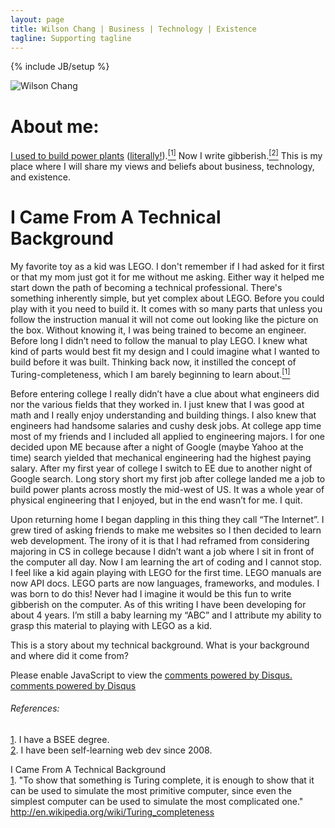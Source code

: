 ```yaml
---
layout: page
title: Wilson Chang | Business | Technology | Existence
tagline: Supporting tagline
---
```

{% include JB/setup %}

<div>
  <img class="avatar size128" alt="Wilson Chang" src="https://twimg0-a.akamaihd.net/profile_images/96665959/n6301242_32313123_2015_reasonably_small.jpg">
  <div data-user-id="24208450" data-screen-name="wilsonchang" class="profile-card-inner js-actionable-user">
    <h1 class="fullname">
      About me:
    </h1>
    <div>
	 <p>
	  <a target="_blank" href="https://sphotos.xx.fbcdn.net/hphotos-ash4/200_526117863484_210_n.jpg">I used to build power plants</a> (<a target="_blank" href="https://sphotos.xx.fbcdn.net/hphotos-ash4/164_520557541414_4813_n.jpg">literally!</a>).<a id="sup-2" href="#ref-2"><sup>[1]</sup></a>  Now I write gibberish.<a id="sup-1" href="#ref-1"><sup>[2]</sup></a>
      This is my place where I will share my views and beliefs about business, technology, and existence.  
	 </p>
	</div>
  </div>
</div>

<div id="i-came-from-a-technical-background">
  <h1>I Came From A Technical Background</h1>
    <p>  
		My favorite toy as a kid was LEGO.  I don't remember if I had asked for it first or that my mom just got it for me without me asking.  Either way it helped me start down the path of becoming a technical professional.  There's something inherently simple, but yet complex about LEGO.  Before you could play with it you need to build it.  It comes with so many parts that unless you follow the instruction manual it will not come out looking like the picture on the box.  Without knowing it, I was being trained to become an engineer.  Before long I didn’t need to follow the manual to play LEGO.  I knew what kind of parts would best fit my design and I could imagine what I wanted to build before it was built.  Thinking back now, it instilled the concept of Turing-completeness, which I am barely beginning to learn about.<a id="i-came-from-a-technical-background-sup-1" href="#i-came-from-a-technical-background-ref-1"><sup>[1]</sup></a>
	</p>
	<p>
		Before entering college I really didn’t have a clue about what engineers did nor the various fields that they worked in.  I just knew that I was good at math and I really enjoy understanding and building things.  I also knew that engineers had handsome salaries and cushy desk jobs.  At college app time most of my friends and I included all applied to engineering majors.  I for one decided upon ME because after a night of Google (maybe Yahoo at the time) search yielded that mechanical engineering had the highest paying salary.  After my first year of college I switch to EE due to another night of Google search.  Long story short my first job after college landed me a job to build power plants across mostly the mid-west of US.  It was a whole year of physical engineering that I enjoyed, but in the end wasn’t for me.  I quit.
	</p>
	<p>
		Upon returning home I began dappling in this thing they call “The Internet”.  I grew tired of asking friends to make me websites so I then decided to learn web development.  The irony of it is that I had reframed from considering majoring in CS in college because I didn’t want a job where I sit in front of the computer all day.  Now I am learning the art of coding and I cannot stop.  I feel like a kid again playing with LEGO for the first time.  LEGO manuals are now API docs.  LEGO parts are now languages, frameworks, and modules.  I was born to do this!  Never had I imagine it would be this fun to write gibberish on the computer.  As of this writing I have been developing for about 4 years.  I’m still a baby learning my “ABC” and I attribute my ability to grasp this material to playing with LEGO as a kid.
	</p>
	<p>
		This is a story about my technical background.  What is your background and where did it come from?
	</p>
</div>

<div id="disqus_thread"></div>
<script type="text/javascript">
    /* * * CONFIGURATION VARIABLES: EDIT BEFORE PASTING INTO YOUR WEBPAGE * * */
    var disqus_shortname = 'meeeu'; // required: replace example with your forum shortname

    /* * * DON'T EDIT BELOW THIS LINE * * */
    (function() {
        var dsq = document.createElement('script'); dsq.type = 'text/javascript'; dsq.async = true;
        dsq.src = 'http://' + disqus_shortname + '.disqus.com/embed.js';
        (document.getElementsByTagName('head')[0] || document.getElementsByTagName('body')[0]).appendChild(dsq);
    })();
</script>
<noscript>Please enable JavaScript to view the <a href="http://disqus.com/?ref_noscript">comments powered by Disqus.</a></noscript>
<a href="http://disqus.com" class="dsq-brlink">comments powered by <span class="logo-disqus">Disqus</span></a>


<div id="references">
  <h6>References:</h6>
  <p>
  <span id="ref-1"><a href="#sup-1">1</a>. I have a BSEE degree.</span>
  <br/><span id="ref-2"><a href="#sup-2">2</a>. I have been self-learning web dev since 2008.</span>
  </p>
  
  <p>
  <span>I Came From A Technical Background</span>
  <br/><span id="i-came-from-a-technical-background-ref-1"><a href="#i-came-from-a-technical-background-sup-1">1</a>. "To show that something is Turing complete, it is enough to show that it can be used to simulate the most primitive computer, since even the simplest computer can be used to simulate the most complicated one." <a target="_blank" href="http://en.wikipedia.org/wiki/Turing_completeness">http://en.wikipedia.org/wiki/Turing_completeness</a>   
  </span>
  </p>
	
</div>
